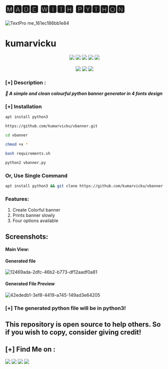 
<h1>🅼🅰🅳🅴 🆆🅸🆃🅷 🅿🆈🆃🅷🅾🅽</h1>

![TextPro me_161ec186bb1e84](https://user-images.githubusercontent.com/84949946/150723955-f1b98ae4-0a6e-40ae-b140-02a738054b80.jpg)




<h1 align="center🆅🅱🅰🅽🅽🅴🆁
<pre>                           Created By <a href="https://github.com/kumarvicku">kumarvicku</a></pre></h1>

<p align="center">
  <img src="https://img.shields.io/badge/Version-1.0-black?style=for-the-badge">
  <img src="https://img.shields.io/github/stars/kumarvicku/vbanner?style=for-the-badge&color=darkblue">
  <img src="https://img.shields.io/github/forks/kumarvicku/vbanner?color=brown&style=for-the-badge">
  <img src="https://img.shields.io/github/issues/kumarvicku/vbanner?color=darkgreen&style=for-the-badge">
  <img src="https://img.shields.io/github/license/kumarvicku/vbanner?style=for-the-badge&color=darkred">   
<br>
<br>
  <img src="https://img.shields.io/badge/Author-Kumarvicku-blue?style=flat-rectangle">
  <img src="https://img.shields.io/badge/Open%20Source-Yes-black?style=flat-rectangle">
  <img src="https://img.shields.io/badge/Written%20In-Python-darkgreen?style=flat-rectangle">
</p>



### [+] Description :
***🚩 A simple and clean colourful python banner generator in 4 fonts design***

### [+] Installation

```bash
apt install python3
```

```bash
https://github.com/kumarvicku/vbanner.git
```

```bash
cd vbanner
```

```bash
chmod +x *
```

```bash
bash requirements.sh
```

```bash
python2 vbanner.py
```


### Or, Use Single Command
```bash
apt install python3 && git clone https://github.com/kumarvicku/vbanner && cd vbanner && bash requirements.sh && python3 vbanner.py
```

### Features:
1. Create Colorful banner
2. Prints banner slowly
3. Four options available

## Screenshots:

#### Main View:



#### Generated file
![12469ada-2dfc-46b2-b773-df12aadf0a81](https://user-images.githubusercontent.com/84949946/150915589-da113f46-a82b-459b-bb0e-ef7fce739c7d.jpg)



#### Generated File Preview 
![42ededb1-3ef8-4419-a745-149ad3e64205](https://user-images.githubusercontent.com/84949946/150723920-20cc0050-c330-4a61-8307-46258be75728.jpg)


### [+] The generated python file will be in python3!



## This repository is open source to help others. So if you wish to copy, consider giving credit! 

## [+] Find Me on :
<p align="left">
  <a href="https://github.com/kumarvicku"_blank"><img src="https://img.shields.io/badge/Github-kumarvicku-darkblue?style=for-the-badge&logo=github"></a>
  <a href="https://www.instagram.com/v_for_vicku/" target="_blank"><img src="https://img.shields.io/badge/IG-%40v_for_vicku-darkblue?style=for-the-badge&logo=instagram"></a>
  <a href="https://www.facebook.com/profile.php?id=100055525980457" target="_blank"><img src="https://img.shields.io/badge/Chat-Messenger-darkblue?style=for-the-badge&logo=facebook"></a>
  <a href="https://wa.me/+918409340413" target="_blank"><img src="https://img.shields.io/badge/WHATSAPP-%2325D366.svg?&style=for-the-badge&logo=whatsapp&logoColor=white"></a>
</p>

